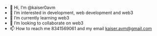 - 👋 Hi, I’m @kaiser0avm
- 👀 I’m interested in development, web development and web3
- 🌱 I’m currently learning web3
- 💞️ I’m looking to collaborate on web3
- 📫 How to reach me 8341569061 and my email kaiser.avm@gmail.com

<!---
kaiser0avm/kaiser0avm is a ✨ special ✨ repository because its `README.md` (this file) appears on your GitHub profile.
You can click the Preview link to take a look at your changes.
--->
